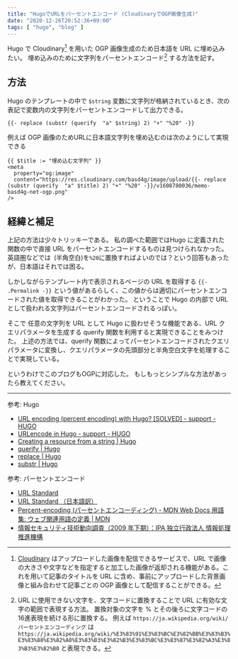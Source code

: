 ```yaml
---
title: "HugoでURLをパーセントエンコード (CloudinaryでOGP画像生成)"
date: "2020-12-26T20:52:36+09:00"
tags: [ "hugo", "blog" ]
---
```


Hugo で Cloudinary[^1] を用いた OGP 画像生成のため日本語を URL に埋め込みたい。
埋め込みのために文字列をパーセントエンコード[^2] する方法を記す。

## 方法

Hugo のテンプレートの中で `$string` 変数に文字列が格納されているとき、次の表記で変数内の文字列をパーセントエンコードして出力できる。

```
{{- replace (substr (querify  "a" $string) 2) "+" "%20" -}}
```

例えば OGP 画像のためURLに日本語文字列を埋め込むのは次のようにして実現できる

```
{{ $title := "埋め込む文字列" }}
<meta
  property="og:image"
  content="https://res.cloudinary.com/basd4g/image/upload/{{- replace (substr (querify  "a" $title) 2) "+" "%20" -}}/v1608780036/memo-basd4g-net-ogp.png"
/>
```

## 経緯と補足

上記の方法は少々トリッキーである。
私の調べた範囲ではHugo に定義された関数の中で直接 URL をパーセントエンコードするものは見つけられなかった。
英語圏などでは` `(半角空白)を`%20`に置換すればよいのでは？という回答もあったが、日本語はそれでは困る。

しかしながらテンプレート内で表示されるページの URL を取得する `{{- .Permalink -}}` という値があるらしく、この値からは適切にパーセントエンコードされた値を取得できることがわかった。
ということで Hugo の内部で URL として扱われる文字列はパーセントエンコードされるっぽい。

そこで 任意の文字列を URL として Hugo に扱わせそうな機能である、URL クエリパラメータを生成する querify 関数を利用すると実現できることをみつけた。
上述の方法では、querify 関数によってパーセントエンコードされたクエリパラメータに変換し、クエリパラメータの先頭部分と半角空白文字を処理することで実現している。

というわけでこのブログもOGPに対応した。
もしもっとシンプルな方法があったら教えてください。

---

参考: Hugo

- [URL encoding (percent encoding) with Hugo? [SOLVED] - support - HUGO](https://discourse.gohugo.io/t/url-encoding-percent-encoding-with-hugo-solved/16546/3)
- [URLencode in Hugo - support - HUGO](https://discourse.gohugo.io/t/urlencode-in-hugo/24215/5)
- [Creating a resource from a string | Hugo](https://gohugo.io/hugo-pipes/resource-from-string/)
- [querify | Hugo](https://gohugo.io/functions/querify/)
- [replace | Hugo](https://gohugo.io/functions/replace/)
- [substr | Hugo](https://gohugo.io/functions/substr/)

参考: パーセントエンコード

- [URL Standard](https://url.spec.whatwg.org/)
- [URL Standard （日本語訳）](https://triple-underscore.github.io/URL-ja.html)
- [Percent-encoding (パーセントエンコーディング) - MDN Web Docs 用語集: ウェブ関連用語の定義 | MDN](https://developer.mozilla.org/ja/docs/Glossary/percent-encoding)
- [情報セキュリティ技術動向調査（2009 年下期）：IPA 独立行政法人 情報処理推進機構](https://www.ipa.go.jp/security/fy21/reports/tech1-tg/b_09.html)


[^1]: [Cloudinary](https://cloudinary.com) はアップロードした画像を配信できるサービスで、URL で画像の大きさや文字などを指定すると加工した画像が返却される機能がある。これを用いて記事のタイトルを URL に含め、事前にアップロードした背景画像と組み合わせて記事ごとの OGP 画像として配信することができる。

[^2]: URL に使用できない文字を、文字コードに置換することで URL に有効な文字の範囲で表現する方法。 置換対象の文字を % とその後ろに文字コードの16進表現を続ける形に置換する。 例えば `https://ja.wikipedia.org/wiki/パーセントエンコーディング` は `https://ja.wikipedia.org/wiki/%E3%83%91%E3%83%BC%E3%82%BB%E3%83%B3%E3%83%88%E3%82%A8%E3%83%B3%E3%82%B3%E3%83%BC%E3%83%87%E3%82%A3%E3%83%B3%E3%82%B0` と表現できる。
